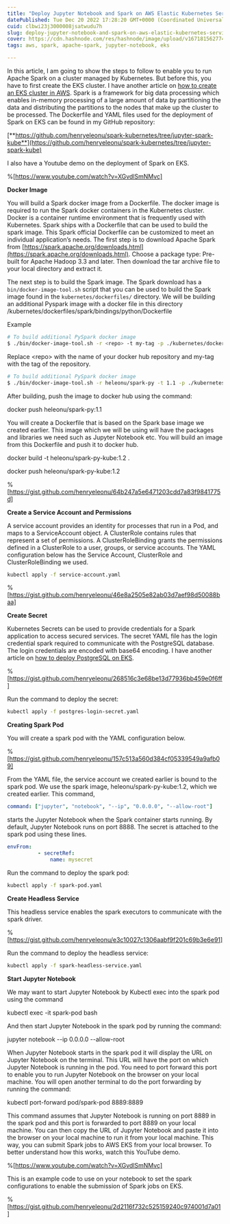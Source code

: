 ```yaml
---
title: "Deploy Jupyter Notebook and Spark on AWS Elastic Kubernetes Service (EKS)"
datePublished: Tue Dec 20 2022 17:28:20 GMT+0000 (Coordinated Universal Time)
cuid: clbwi23j3000008jsatwudu7h
slug: deploy-jupyter-notebook-and-spark-on-aws-elastic-kubernetes-service-eks
cover: https://cdn.hashnode.com/res/hashnode/image/upload/v1671815627745/593527a0-9b1b-4546-8d72-33a7cb2e6483.png
tags: aws, spark, apache-spark, jupyter-notebook, eks

---
```


In this article, I am going to show the steps to follow to enable you to run Apache Spark on a cluster managed by Kubernetes. But before this, you have to first create the EKS cluster. I have another article on [how to create an EKS cluster in AWS](https://henryeleonu.hashnode.dev/how-to-create-an-aws-elastic-kubernetes-service-eks-cluster). Spark is a framework for big data processing which enables in-memory processing of a large amount of data by partitioning the data and distributing the partitions to the nodes that make up the cluster to be processed. The Dockerfile and YAML files used for the deployment of Spark on EKS can be found in my GitHub repository:

[**https://github.com/henryeleonu/spark-kubernetes/tree/jupyter-spark-kube**](https://github.com/henryeleonu/spark-kubernetes/tree/jupyter-spark-kube)

I also have a Youtube demo on the deployment of Spark on EKS.

%[https://www.youtube.com/watch?v=XGvdlSmNMvc] 

**Docker Image**

You will build a Spark docker image from a Dockerfile. The docker image is required to run the Spark docker containers in the Kubernetes cluster. Docker is a container runtime environment that is frequently used with Kubernetes. Spark ships with a Dockerfile that can be used to build the spark image. This Spark official Dockerfile can be customized to meet an individual application’s needs. The first step is to download Apache Spark from [https://spark.apache.org/downloads.html](https://spark.apache.org/downloads.html). Choose a package type: Pre-built for Apache Hadoop 3.3 and later. Then download the tar archive file to your local directory and extract it.

The next step is to build the Spark image. The Spark download has a `bin/docker-image-tool.sh` script that you can be used to build the Spark image found in the `kubernetes/dockerfiles/` directory. We will be building an additional Pyspark image with a docker file in this directory /kubernetes/dockerfiles/spark/bindings/python/Dockerfile

Example

```bash
# To build additional PySpark docker image
$ ./bin/docker-image-tool.sh -r <repo> -t my-tag -p ./kubernetes/dockerfiles/spark/bindings/python/Dockerfile build
```

Replace &lt;repo&gt; with the name of your docker hub repository and my-tag with the tag of the repository.

```bash
# To build additional PySpark docker image
$ ./bin/docker-image-tool.sh -r heleonu/spark-py -t 1.1 -p ./kubernetes/dockerfiles/spark/bindings/python/Dockerfile build
```

After building, push the image to docker hub using the command:

docker push heleonu/spark-py:1.1

You will create a Dockerfile that is based on the Spark base image we created earlier. This image which we will be using will have the packages and libraries we need such as Jupyter Notebook etc. You will build an image from this Dockerfile and push it to docker hub.

docker build -t heleonu/spark-py-kube:1.2 .

docker push heleonu/spark-py-kube:1.2

%[https://gist.github.com/henryeleonu/64b247a5e6471203cdd7a83f9841775d] 

**Create a Service Account and Permissions**

A service account provides an identity for processes that run in a Pod, and maps to a ServiceAccount object. A ClusterRole contains rules that represent a set of permissions. A ClusterRoleBinding grants the permissions defined in a ClusterRole to a user, groups, or service accounts. The YAML configuration below has the Service Account, ClusterRole and ClusterRoleBinding we used.

```bash
kubectl apply -f service-account.yaml
```

%[https://gist.github.com/henryeleonu/46e8a2505e82ab03d7aef98d50088baa] 

**Create Secret**

Kubernetes Secrets can be used to provide credentials for a Spark application to access secured services. The secret YAML file has the login credential spark required to communicate with the PostgreSQL database. The login credentials are encoded with base64 encoding. I have another article on [how to deploy PostgreSQL on EKS](https://henryeleonu.hashnode.dev/how-to-deploy-postgresql-on-aws-elastic-kubernetes-service-eks).

%[https://gist.github.com/henryeleonu/268516c3e68be13d77936bb459e0f6ff] 

Run the command to deploy the secret:

```bash
kubectl apply -f postgres-login-secret.yaml
```

**Creating Spark Pod**

You will create a spark pod with the YAML configuration below.

%[https://gist.github.com/henryeleonu/157c513a560d384cf05339549a9afb09] 

From the YAML file, the service account we created earlier is bound to the spark pod. We use the spark image, heleonu/spark-py-kube:1.2, which we created earlier. This command,

```yaml
command: ["jupyter", "notebook", "--ip", "0.0.0.0", "--allow-root"]
```

starts the Jupyter Notebook when the Spark container starts running. By default, Jupyter Notebook runs on port 8888. The secret is attached to the spark pod using these lines.

```yaml
envFrom:
          - secretRef:
              name: mysecret
```

Run the command to deploy the spark pod:

```bash
kubectl apply -f spark-pod.yaml
```

**Create Headless Service**

This headless service enables the spark executors to communicate with the spark driver.

%[https://gist.github.com/henryeleonu/e3c10027c1306aabf9f201c69b3e6e91] 

Run the command to deploy the headless service:

```bash
kubectl apply -f spark-headless-service.yaml
```

**Start Jupyter Notebook**

We may want to start Jupyter Notebook by Kubectl exec into the spark pod using the command

kubectl exec -it spark-pod bash

And then start Jupyter Notebook in the spark pod by running the command:

jupyter notebook --ip 0.0.0.0 --allow-root

When Jupyter Notebook starts in the spark pod it will display the URL on Jupyter Notebook on the terminal. This URL will have the port on which Jupyter Notebook is running in the pod. You need to port forward this port to enable you to run Jupyter Notebook on the browser on your local machine. You will open another terminal to do the port forwarding by running the command:

kubectl port-forward pod/spark-pod 8889:8889

This command assumes that Jupyter Notebook is running on port 8889 in the spark pod and this port is forwarded to port 8889 on your local machine. You can then copy the URL of Jupyter Notebook and paste it into the browser on your local machine to run it from your local machine. This way, you can submit Spark jobs to AWS EKS from your local browser. To better understand how this works, watch this YouTube demo.

%[https://www.youtube.com/watch?v=XGvdlSmNMvc] 

This is an example code to use on your notebook to set the spark configurations to enable the submission of Spark jobs on EKS.

%[https://gist.github.com/henryeleonu/2d2116f732c525159240c974001d7a01]